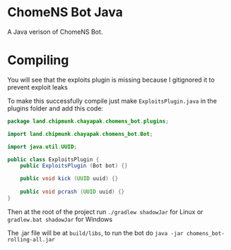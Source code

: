 # ChomeNS Bot Java
A Java verison of ChomeNS Bot.

# Compiling
You will see that the exploits plugin is missing because I gitignored it to prevent exploit leaks

To make this successfully compile just make `ExploitsPlugin.java` in the plugins folder and add this code:

```java
package land.chipmunk.chayapak.chomens_bot.plugins;

import land.chipmunk.chayapak.chomens_bot.Bot;

import java.util.UUID;

public class ExploitsPlugin {
    public ExploitsPlugin (Bot bot) {}

    public void kick (UUID uuid) {}
    
    public void pcrash (UUID uuid) {}
}
```

Then at the root of the project run `./gradlew shadowJar` for Linux or `gradlew.bat shadowJar` for Windows

The .jar file will be at `build/libs`, to run the bot do `java -jar chomens_bot-rolling-all.jar` 
